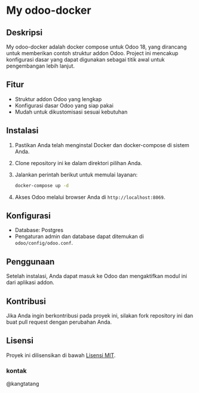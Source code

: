 # My odoo-docker

## Deskripsi

My odoo-docker adalah docker compose untuk Odoo 18, yang dirancang untuk memberikan contoh struktur addon Odoo. Project ini mencakup konfigurasi dasar yang dapat digunakan sebagai titik awal untuk pengembangan lebih lanjut.

## Fitur

- Struktur addon Odoo yang lengkap
- Konfigurasi dasar Odoo yang siap pakai
- Mudah untuk dikustomisasi sesuai kebutuhan

## Instalasi

1. Pastikan Anda telah menginstal Docker dan docker-compose di sistem Anda.
2. Clone repository ini ke dalam direktori pilihan Anda.
3. Jalankan perintah berikut untuk memulai layanan:

   ```bash
   docker-compose up -d
   ```

4. Akses Odoo melalui browser Anda di `http://localhost:8069`.

## Konfigurasi

- Database: Postgres
- Pengaturan admin dan database dapat ditemukan di `odoo/config/odoo.conf`.

## Penggunaan

Setelah instalasi, Anda dapat masuk ke Odoo dan mengaktifkan modul ini dari aplikasi addon.

## Kontribusi

Jika Anda ingin berkontribusi pada proyek ini, silakan fork repository ini dan buat pull request dengan perubahan Anda.

## Lisensi

Proyek ini dilisensikan di bawah [Lisensi MIT](LICENSE).

### kontak

@kangtatang
